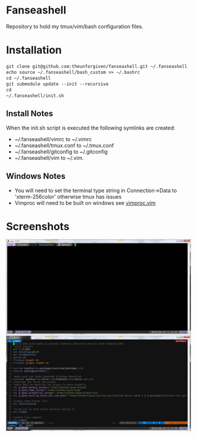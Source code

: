 Fanseashell
===========

Repository to hold my tmux/vim/bash configuration files.


# Installation
    git clone git@github.com:theunforgiven/fanseashell.git ~/.fanseashell
    echo source ~/.fanseashell/bash_custom >> ~/.bashrc
    cd ~/.fanseashell
    git submodule update --init --recursive
    cd
    ~/.fanseashell/init.sh

## Install Notes
When the init.sh script is executed the following symlinks are created:
*  ~/.fanseashell/vimrc to ~/.vimrc
*  ~/.fanseashell/tmux.conf to ~/.tmux.conf
*  ~/.fanseashell/gitconfig to ~/.gitconfig
*  ~/.fanseashell/vim to ~/.vim.

## Windows Notes
* You will need to set the terminal type string in Connection->Data to 'xterm-256color' otherwise tmux has issues
* Vimproc will need to be built on windows see [vimproc.vim](https://github.com/Shougo/vimproc.vim)

# Screenshots
![Bash And Tmux](https://github.com/theunforgiven/fanseashell/raw/master/screenshots/bashAndTmux.png)
![Vim And Tmux](https://github.com/theunforgiven/fanseashell/raw/master/screenshots/vimAndTmux.png)
